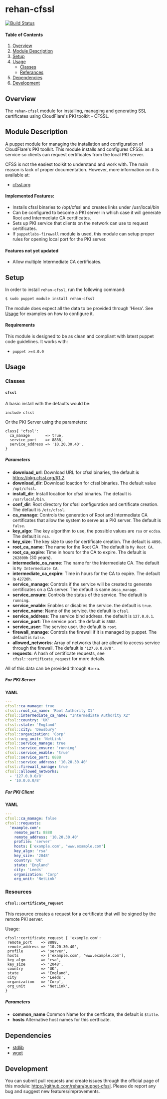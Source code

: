 # rehan-cfssl

[![Build Status](https://travis-ci.org/rehanone/puppet-cfssl.svg?branch=master)](https://travis-ci.org/rehanone/puppet-cfssl)

#### Table of Contents
1. [Overview](#overview)
2. [Module Description](#module-description)
3. [Setup](#setup)
4. [Usage](#usage)
    * [Classes](#classes)
    * [Referances](#referances)
5. [Dependencies](#dependencies)
6. [Development](#development)

## Overview
The `rehan-cfssl` module for installing, managing and generating SSL certificates using CloudFlare's PKI toolkit - CFSSL.

## Module Description
A puppet module for managing the installation and configuration of CloudFlare's PKI toolkit. This module installs and 
configures CFSSL as a service so clients can request certificates from the local PKI server.

CFSS is not the easiest toolkit to understand and work with. The main reason is lack of proper documentation. However, 
more information on it is available at:

  - [cfssl.org](https://cfssl.org/ "cfssl.org")

#### Implemented Features:
* Installs cfssl binaries to /opt/cfssl and creates links under /usr/local/bin
* Can be configured to become a PKI server in which case it will generate Root and Intermediate CA certificates.
* Sets up PKI service that clients on the network can use to request certificates.
* If `puppetlabs-firewall` module is used, this module can setup proper rules for opening local port for the PKI server.

#### Features not yet updated
* Allow multiple Intermediate CA certificates.

## Setup
In order to install `rehan-cfssl`, run the following command:
```bash
$ sudo puppet module install rehan-cfssl
```
The module does expect all the data to be provided through 'Hiera'. See [Usage](#usage) for examples on how to configure it.

#### Requirements
This module is designed to be as clean and compliant with latest puppet code guidelines. It works with:

  - `puppet >=4.0.0`

## Usage

### Classes

#### `cfssl`

A basic install with the defaults would be:
```puppet
include cfssl
```

Or the PKI Server using the parameters:
```puppet
class{ 'cfssl':
  ca_manage       => true,
  service_port    => 8888,
  service_address => '10.20.30.40',
}
```

##### Parameters

* **download_url**: Download URL for cfssl binaries, the default is https://pkg.cfssl.org/R1.2.
* **download_dir**: Download loaction for cfssl binaries. The default value `/opt/cfssl`.
* **install_dir**: Install location for cfssl binaries. The default is `/usr/local/bin`.
* **conf_dir**: Root directory for cfssl configuration and certificate creation. The default is `/etc/cfssl`.
* **ca_manage**: Controls the generation of Root and Intermediate CA certificates that allow the system to serve as a PKI server. The default is `false`.
* **key_algo**: The key algorithm to use, the possible values are `rsa` or `ecdsa`. The default is `rsa`.
* **key_size**: The key size to use for certificate creation. The default is `4096`.
* **root_ca_name**: The name for the Root CA. The default is `My Root CA`.     
* **root_ca_expire**: Time in hours for the CA to expire. The default is `262800h` (30 years).     
* **intermediate_ca_name**: The name for the Intermediate CA. The default is `My Intermediate CA`.     
* **intermediate_ca_expire**: Time in hours for the CA to expire. The default is `42720h`.     
* **service_manage**: Controls if the service will be created to generate certificates on a CA server. The default is same as`ca_manage`.
* **service_ensure**: Controls the status of the service. The default is `running`.
* **service_enable**: Enables or disables the service. the default is `true`.
* **service_name**: Name of the service. the default is `cfssl`.
* **service_address**: The service bind address. the default is `127.0.0.1`.
* **service_port**: The service port. the default is `8888`.
* **service_user**: The service user. the default is `root`.
* **firewall_manage**: Controls the firewall if it is managed by puppet. The default is `false`.
* **allowed_networks**: Array of networks that are allowd to access service through the firewall. The default is `'127.0.0.0/8'`.
* **requests**: A hash of certificate requests, see `cfssl::certificate_request` for more details.


All of this data can be provided through `Hiera`. 

##### For PKI Server


**YAML**
```yaml
---
cfssl::ca_manage: true
cfssl::root_ca_name: 'Root Authority X1'
cfssl::intermediate_ca_name: "Intermediate Authority X2"
cfssl::country: 'UK'
cfssl::state: 'England'
cfssl::city: 'Dewsbury'
cfssl::organization: 'Corp'
cfssl::org_unit: 'NetLink'
cfssl::service_manage: true
cfssl::service_ensure: 'running'
cfssl::service_enable: 'true'
cfssl::service_port: 8888
cfssl::service_address: '10.20.30.40'
cfssl::firewall_manage: true
cfssl::allowed_networks:
  - '127.0.0.0/8'
  - '10.0.0.0/8'
```

##### For PKI Client


**YAML**
```yaml
---
cfssl::ca_manage: false
cfssl::requests:
  'example.com':
    remote_port: 8888
    remote_address: '10.20.30.40'
    profile: 'server'
    hosts: ['example.com', 'www.example.com']
    key_algo: 'rsa'
    key_size: '2048'
    country: 'UK'
    state: 'England'
    city: 'Leeds'
    organization: 'Corp'
    org_unit: 'NetLink'
```

### Resources

#### `cfssl::certificate_request`

This resource creates a request for a certificate that will be signed by the remote PKI server.

Usage:
```puppet
cfssl::certificate_request { 'example.com':
 remote_port    => 8888,
 remote_address => '10.20.30.40',
 profile        => 'server',
 hosts          => ['example.com', 'www.example.com'],
 key_algo       => 'rsa',
 key_size       => '2048',
 country        => 'UK',
 state          => 'England',
 city           => 'Leeds',
 organization   => 'Corp',
 org_unit       => 'NetLink',
}
```

##### Parameters

* **common_name** Common Name for the certficate, the default is `$title`.
* **hosts** Alternative host names for this certficate.

## Dependencies

* [stdlib][1]
* [wget][2]

[1]:https://forge.puppet.com/puppetlabs/stdlib
[2]:https://forge.puppet.com/rehan/wget

## Development

You can submit pull requests and create issues through the official page of this module: https://github.com/rehan/puppet-cfssl.
Please do report any bug and suggest new features/improvements.

